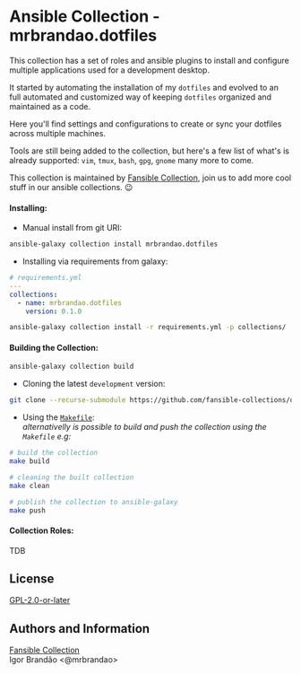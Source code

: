 # Ansible Collection - mrbrandao.dotfiles

This collection has a set of roles and ansible plugins to install and configure
multiple applications used for a development desktop.

It started by automating the installation of my `dotfiles` and evolved to an full
automated and customized way of keeping `dotfiles` organized and maintained as a
code.

Here you'll find settings and configurations to create or sync your dotfiles
across multiple machines.

Tools are still being added to the collection, but here's a few list of what's
is already supported: `vim`, `tmux`, `bash`, `gpg`, `gnome` many more to come.  


This collection is maintained by [Fansible
Collection](https://github.com/fansible-collections), join us to add more cool
stuff in our ansible collections. :wink:

#### Installing:  

* Manual install from git URI:  
```bash
ansible-galaxy collection install mrbrandao.dotfiles
```
  
* Installing via requirements from galaxy:  

```yaml
# requirements.yml
---
collections:
  - name: mrbrandao.dotfiles
    version: 0.1.0
```

```bash
ansible-galaxy collection install -r requirements.yml -p collections/
```

#### Building the Collection:  

```bash
ansible-galaxy collection build
```

* Cloning the latest `development` version:  

```bash
git clone --recurse-submodule https://github.com/fansible-collections/dotfiles.git
```

* Using the [`Makefile`](Makefile):  
_alternativelly is possible to build and push the collection using the
`Makefile` e.g:_  

```bash
# build the collection
make build
```

```bash
# cleaning the built collection
make clean
```

```bash
# publish the collection to ansible-galaxy
make push
```

#### Collection Roles:

TDB

License
-------

[GPL-2.0-or-later](https://spdx.org/licenses/GPL-2.0-or-later.html)

Authors and Information
------------------------

[Fansible Collection](https://github.com/fansible-collections)  
Igor Brandão <@mrbrandao>
